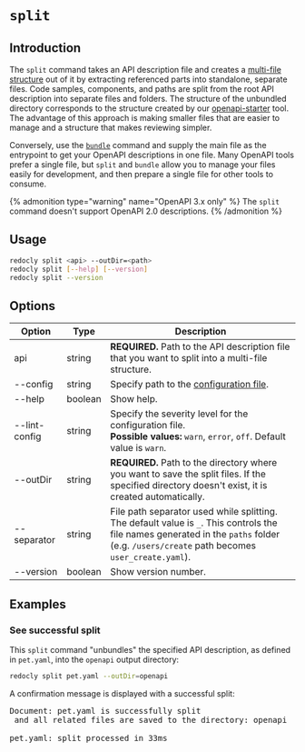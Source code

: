 # `split`

## Introduction

The `split` command takes an API description file and creates a [multi-file structure](https://redocly.com/docs/resources/multi-file-definitions/) out of it by extracting referenced parts into standalone, separate files. Code samples, components, and paths are split from the root API description into separate files and folders. The structure of the unbundled directory corresponds to the structure created by our [openapi-starter](https://github.com/Redocly/openapi-starter) tool. The advantage of this approach is making smaller files that are easier to manage and a structure that makes reviewing simpler.

Conversely, use the [`bundle`](./bundle.md) command and supply the main file as the entrypoint to get your OpenAPI descriptions in one file. Many OpenAPI tools prefer a single file, but `split` and `bundle` allow you to manage your files easily for development, and then prepare a single file for other tools to consume.

{% admonition type="warning" name="OpenAPI 3.x only" %}
The `split` command doesn't support OpenAPI 2.0 descriptions.
{% /admonition %}

## Usage

```bash
redocly split <api> --outDir=<path>
redocly split [--help] [--version]
redocly split --version
```

## Options

| Option        | Type    | Description                                                                                                                                                                              |
| ------------- | ------- | ---------------------------------------------------------------------------------------------------------------------------------------------------------------------------------------- |
| api           | string  | **REQUIRED.** Path to the API description file that you want to split into a multi-file structure.                                                                                       |
| --config      | string  | Specify path to the [configuration file](../configuration/index.md).                                                                                                                     |
| --help        | boolean | Show help.                                                                                                                                                                               |
| --lint-config | string  | Specify the severity level for the configuration file. <br/> **Possible values:** `warn`, `error`, `off`. Default value is `warn`.                                                       |
| --outDir      | string  | **REQUIRED.** Path to the directory where you want to save the split files. If the specified directory doesn't exist, it is created automatically.                                       |
| --separator   | string  | File path separator used while splitting. The default value is `_`. This controls the file names generated in the `paths` folder (e.g. `/users/create` path becomes `user_create.yaml`). |
| --version     | boolean | Show version number.                                                                                                                                                                     |

## Examples

### See successful split

This `split` command "unbundles" the specified API description, as defined in `pet.yaml`, into the `openapi` output directory:

```bash
redocly split pet.yaml --outDir=openapi
```

A confirmation message is displayed with a successful split:

<pre>
Document: pet.yaml is successfully split
 and all related files are saved to the directory: openapi

pet.yaml: split processed in 33ms
</pre>
